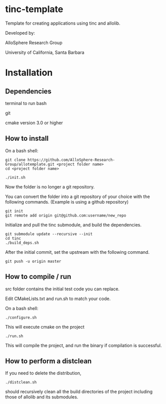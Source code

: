 # tinc-template
Template for creating applications using tinc and allolib.

Developed by:

AlloSphere Research Group

University of California, Santa Barbara

# Installation

## Dependencies

terminal to run bash

git

cmake version 3.0 or higher

## How to install
On a bash shell:

    git clone https://github.com/AlloSphere-Research-Group/allotemplate.git <project folder name>
    cd <project folder name>

    ./init.sh

Now the folder is no longer a git repository.

You can convert the folder into a git repository of your choice with the following commands. (Example is using a github repository)

    git init
    git remote add origin git@github.com:username/new_repo

Initialize and pull the tinc submodule, and build the dependencies.

    git submodule update --recursive --init
    cd tinc
    ./build_deps.sh

After the initial commit, set the upstream with the following command.

    git push -u origin master

## How to compile / run
src folder contains the initial test code you can replace.

Edit CMakeLists.txt and run.sh to match your code.

On a bash shell:

    ./configure.sh

This will execute cmake on the project

    ./run.sh

This will compile the project, and run the binary if compilation is successful.

## How to perform a distclean
If you need to delete the distribution,

    ./distclean.sh

should recursively clean all the build directories of the project including those of allolib and its submodules.

